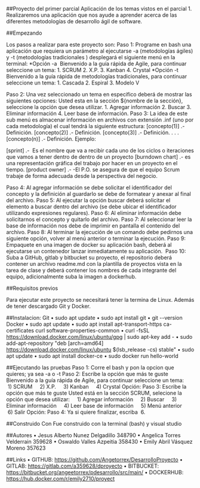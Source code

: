 ##Proyecto del primer parcial
Aplicación de los temas vistos en el parcial 1. Realizaremos una aplicación que nos ayude a aprender acerca de las diferentes metodologías de desarrollo ágil de software.

##Empezando

Los pasos a realizar para este proyecto son:
Paso 1: Programe en bash una aplicación que requiera un parámetro al ejecutarse -a (metodologías ágiles) y -t (metodologías tradicionales ) desplegará el siguiente menú en la terminal: 
*Opción -a 
Bienvenido a la guía rápida de Agile, para continuar seleccione un tema:
            1. SCRUM 
            2. X.P. 
            3. Kanban 
            4. Crystal 
*Opción -t
Bienvenido a la guía rápida de metodologías tradicionales, para continuar seleccione un tema:
            1. Cascada 
            2. Espiral 
            3. Modelo V 

Paso 2: Una vez seleccionado un tema en especifico deberá de mostrar las siguientes opciones:
Usted esta en la sección ${nombre de la sección}, seleccione la opción que desea utilizar.
            1. Agregar información 
            2. Buscar 
            3. Eliminar información 
            4. Leer base de información. 
Paso 3: La idea de este sub menú es almacenar información en archivos con extensión .inf (uno por cada metodología) el cual tendrá la siguiente estructura:
[concepto(1)] .- Definición.
[concepto(2)] .- Definición.
[concepto(3)] .- Definición.
.
.
.
[concepto(n)] .- Definición.
Ejemplo:

[sprint] .-  Es el nombre que va a recibir cada uno de los ciclos o iteraciones que vamos a tener dentro de dentro de un proyecto
[burndown chart] .- es una representación gráfica del trabajo por hacer en un proyecto en el tiempo.
[product owner] .- -El P.O. se asegura de que el equipo Scrum trabaje de forma adecuada desde la perspectiva del negocio.

Paso 4: Al agregar información se debe solicitar el identificador del concepto y la definición al guardarlo se debe de formatear y anexar al final del archivo.
Paso 5: Al ejecutar la opción buscar deberá solicitar el elemento a buscar dentro del archivo (se debe ubicar el identificador utilizando expresiones regulares).
Paso 6: Al eliminar información debe solicitarnos el concepto y quitarlo del archivo.
Paso 7: Al seleccionar leer la base de información nos debe de imprimir en pantalla el contenido del archivo.
Paso 8: Al terminar la ejecución de un comando debe pedirnos una siguiente opción, volver al menú anterior o terminar la ejecución.
Paso 9:  Empaquete en una imagen de docker su aplicación bash, deberá al ejecutarse un contenedor lanzar inmediatamente su aplicación. 
Paso 10: Suba a GitHub, gitlab y bitbucket su proyecto, el repositorio deberá contener un archivo readme.md con la plantilla de proyectos vista en la tarea de clase y deberá contener los nombres de cada integrante del equipo, adicionalmente suba la imagen a dockerhub.

##Requisitos previos

Para ejecutar este proyecto se necesitará tener la termina de Linux. Además de tener descargado Git y Docker.  


##Instalacion:
Git
    • sudo apt update
    • sudo apt install git
    • git --version
Docker
    • sudo apt update
    • sudo apt install apt-transport-https ca-certificates curl software-properties-common
    • curl -fsSL https://download.docker.com/linux/ubuntu/gpg | sudo apt-key add -
    • sudo add-apt-repository "deb [arch=amd64] https://download.docker.com/linux/ubuntu $(lsb_release -cs) stable"
    • sudo apt update
    • sudo apt install docker-ce
    • sudo docker run hello-world

##Ejecutando las pruebas
Paso 1: Corre el bash y pon la opcion que quieres; ya sea -a o -t
Paso 2: Escribe la opción que más te guste
Bienvenido a la guía rápida de Agile, para continuar seleccione un tema: 
    1) SCRUM
    2) X.P.
    3) Kanban
    4) Crystal
Opción: 
Paso 3: Escribe la opción que más te guste
Usted está en la sección SCRUM, selecione la opción que desea utilizar: 
    1) Agregar información
    2) Buscar
    3) Eliminar información
    4) Leer base de información
    5) Menú anterior
    6) Salir
Opción: 
Paso 4: Ya si quiere finalizar, escriba  6. 

##Construido Con
Fue construido con la terminal (bash) y visual studio 

##Autores
    • Jesus Alberto Nunez Delgadillo 348790
    • Angelica Torres Velderrain 359628
    • Oswaldo Valles Azpeitia 358430
    • Emily Abril Vásquez Moreno 357623

##Links
    • GITHUB: https://github.com/Angetorrex/DesarrolloProyecto 
    • GITLAB: https://gitlab.com/a359628/dproyecto
    • BITBUCKET: https://bitbucket.org/angeetorrex/pdesarrollo/src/main/
    • DOCKERHUB: https://hub.docker.com/r/emily2710/proyect
